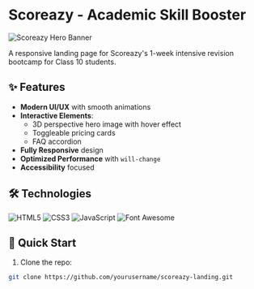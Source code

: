 # Scoreazy - Academic Skill Booster

![Scoreazy Hero Banner](https://images.unsplash.com/photo-1523050854058-8df90110c9f1?ixlib=rb-1.2.1&auto=format&fit=crop&w=1350&q=80)

A responsive landing page for Scoreazy's 1-week intensive revision bootcamp for Class 10 students.

## ✨ Features

- **Modern UI/UX** with smooth animations
- **Interactive Elements**:
  - 3D perspective hero image with hover effect
  - Toggleable pricing cards
  - FAQ accordion
- **Fully Responsive** design
- **Optimized Performance** with `will-change`
- **Accessibility** focused

## 🛠 Technologies

![HTML5](https://img.shields.io/badge/-HTML5-E34F26?logo=html5&logoColor=white)
![CSS3](https://img.shields.io/badge/-CSS3-1572B6?logo=css3&logoColor=white)
![JavaScript](https://img.shields.io/badge/-JavaScript-F7DF1E?logo=javascript&logoColor=black)
![Font Awesome](https://img.shields.io/badge/-Font_Awesome-528DD7?logo=font-awesome&logoColor=white)

## 🚀 Quick Start

1. Clone the repo:
```bash
git clone https://github.com/yourusername/scoreazy-landing.git
